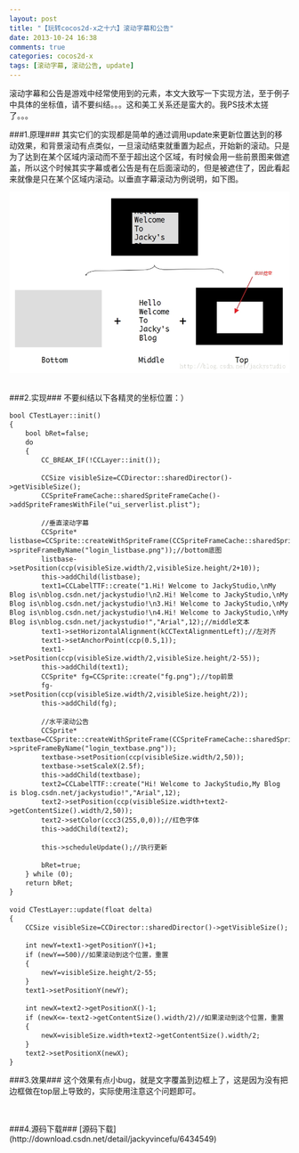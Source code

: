 ```yaml
---
layout: post
title: "【玩转cocos2d-x之十六】滚动字幕和公告"
date: 2013-10-24 16:38
comments: true
categories: cocos2d-x
tags: [滚动字幕, 滚动公告, update]
---
```


滚动字幕和公告是游戏中经常使用到的元素，本文大致写一下实现方法，至于例子中具体的坐标值，请不要纠结。。。这和美工关系还是蛮大的。我PS技术太搓了。。。

###1.原理###
其实它们的实现都是简单的通过调用update来更新位置达到的移动效果，和背景滚动有点类似，一旦滚动结束就重置为起点，开始新的滚动。只是为了达到在某个区域内滚动而不至于超出这个区域，有时候会用一些前景图来做遮盖，所以这个时候其实字幕或者公告是有在后面滚动的，但是被遮住了，因此看起来就像是只在某个区域内滚动。以垂直字幕滚动为例说明，如下图。

<!-- more -->

<div align="center"><img src="/images/Blog/Play_cocos2dx_16/1.jpg" alt="" border="0" title="原理" /><br></br></div>

###2.实现###
不要纠结以下各精灵的坐标位置：）

	bool CTestLayer::init()  
	{  
    	bool bRet=false;  
    	do   
    	{  
        	CC_BREAK_IF(!CCLayer::init());  
  
        	CCSize visibleSize=CCDirector::sharedDirector()->getVisibleSize();  
        	CCSpriteFrameCache::sharedSpriteFrameCache()->addSpriteFramesWithFile("ui_serverlist.plist");  
  
        	//垂直滚动字幕  
        	CCSprite* listbase=CCSprite::createWithSpriteFrame(CCSpriteFrameCache::sharedSpriteFrameCache()->spriteFrameByName("login_listbase.png"));//bottom底图  
        	listbase->setPosition(ccp(visibleSize.width/2,visibleSize.height/2+10));  
        	this->addChild(listbase);  
        	text1=CCLabelTTF::create("1.Hi! Welcome to JackyStudio,\nMy Blog is\nblog.csdn.net/jackystudio!\n2.Hi! Welcome to JackyStudio,\nMy Blog is\nblog.csdn.net/jackystudio!\n3.Hi! Welcome to JackyStudio,\nMy Blog is\nblog.csdn.net/jackystudio!\n4.Hi! Welcome to JackyStudio,\nMy Blog is\nblog.csdn.net/jackystudio!","Arial",12);//middle文本  
        	text1->setHorizontalAlignment(kCCTextAlignmentLeft);//左对齐  
        	text1->setAnchorPoint(ccp(0.5,1));  
        	text1->setPosition(ccp(visibleSize.width/2,visibleSize.height/2-55));  
        	this->addChild(text1);  
        	CCSprite* fg=CCSprite::create("fg.png");//top前景  
        	fg->setPosition(ccp(visibleSize.width/2,visibleSize.height/2));  
        	this->addChild(fg);  
  
        	//水平滚动公告  
        	CCSprite* textbase=CCSprite::createWithSpriteFrame(CCSpriteFrameCache::sharedSpriteFrameCache()->spriteFrameByName("login_textbase.png"));  
        	textbase->setPosition(ccp(visibleSize.width/2,50));  
        	textbase->setScaleX(2.5f);  
        	this->addChild(textbase);  
        	text2=CCLabelTTF::create("Hi! Welcome to JackyStudio,My Blog is blog.csdn.net/jackystudio!","Arial",12);  
        	text2->setPosition(ccp(visibleSize.width+text2->getContentSize().width/2,50));  
        	text2->setColor(ccc3(255,0,0));//红色字体  
        	this->addChild(text2);  
  
        	this->scheduleUpdate();//执行更新  
  
        	bRet=true;  
    	} while (0);  
    	return bRet;  
	}  
  
	void CTestLayer::update(float delta)  
	{  
    	CCSize visibleSize=CCDirector::sharedDirector()->getVisibleSize();  
  
    	int newY=text1->getPositionY()+1;  
    	if (newY==500)//如果滚动到这个位置，重置  
    	{  
        	newY=visibleSize.height/2-55;  
    	}  
    	text1->setPositionY(newY);  
  	
    	int newX=text2->getPositionX()-1;  
    	if (newX<=-text2->getContentSize().width/2)//如果滚动到这个位置，重置  
    	{  
        	newX=visibleSize.width+text2->getContentSize().width/2;  
    	}  
    	text2->setPositionX(newX);  
	}  

###3.效果###
这个效果有点小bug，就是文字覆盖到边框上了，这是因为没有把边框做在top层上导致的，实际使用注意这个问题即可。
<div align="center"><img src="http://img.blog.csdn.net/20131209083133296" alt="" border="0" title="字幕滚动和公告" /><br></br></div>
###4.源码下载###
[源码下载](http://download.csdn.net/detail/jackyvincefu/6434549)